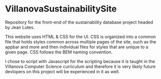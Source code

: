 # VillanovaSustainabilitySite
Repository for the front-end of the sustainability database project headed by Jean Lutes. 

This website uses HTML & CSS for the UI. 
CSS is organized into a common file that holds styles common across multiple pages of the site, such as the appbar and more and then individual files for styles that are unique to a given page.
CSS follows the BEM naming convention. 

I chose to script with Javascript for the scripting because it is taught in the Villanova Computer Science curriculum and therefore it is very likely future devlopers on this project will  be experienced in it as well. 
